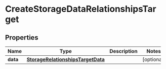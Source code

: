 
# CreateStorageDataRelationshipsTarget

## Properties
Name | Type | Description | Notes
------------ | ------------- | ------------- | -------------
**data** | [**StorageRelationshipsTargetData**](StorageRelationshipsTargetData.md) |  |  [optional]



